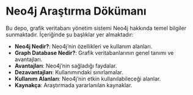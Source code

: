 # Neo4j Araştırma Dökümanı

Bu depo, grafik veritabanı yönetim sistemi Neo4j hakkında temel bilgiler sunmaktadır. İçeriğinde şu başlıklar yer almaktadır:

- **Neo4j Nedir?**: Neo4j’nin özellikleri ve kullanım alanları.
- **Graph Database Nedir?**: Grafik veritabanlarının genel tanımı ve avantajları.
- **Avantajları**: Neo4j’nin sağladığı faydalar.
- **Dezavantajları**: Kullanımındaki sınırlamalar.
- **Kullanım Alanları**: Neo4j’nin etkin kullanılabileceği alanlar.
- **Kaynakça**: Araştırmada yararlanılan kaynaklar.
